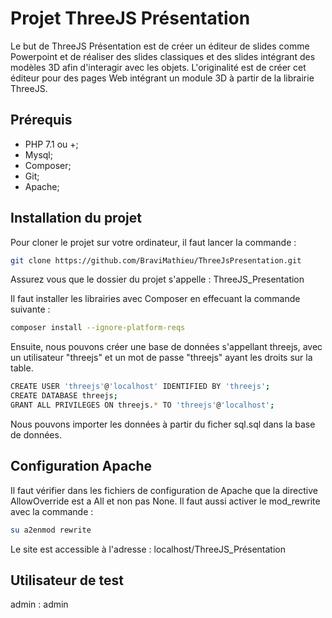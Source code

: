 Projet ThreeJS Présentation
========================

Le but de ThreeJS Présentation est de créer un éditeur de slides comme Powerpoint et de réaliser des slides classiques et des slides intégrant des modèles 3D afin d'interagir avec les objets. 
L'originalité est de créer cet éditeur pour des pages Web intégrant un module 3D à partir de la librairie ThreeJS.

Prérequis
------------

  * PHP 7.1 ou +;
  * Mysql;
  * Composer;
  * Git;
  * Apache;

Installation du projet
------------

Pour cloner le projet sur votre ordinateur, il faut lancer la commande : 

```bash
git clone https://github.com/BraviMathieu/ThreeJsPresentation.git
```
Assurez vous que le dossier du projet s'appelle : ThreeJS_Presentation

Il faut installer les librairies avec Composer en effecuant la commande suivante : 

```bash
composer install --ignore-platform-reqs
```

Ensuite, nous pouvons créer une base de données s'appellant threejs, avec un utilisateur "threejs" et un mot de passe "threejs" ayant les droits sur la table.

```bash
CREATE USER 'threejs'@'localhost' IDENTIFIED BY 'threejs';
CREATE DATABASE threejs;
GRANT ALL PRIVILEGES ON threejs.* TO 'threejs'@'localhost';
```
Nous pouvons importer les données à partir du ficher sql.sql dans la base de données.

Configuration Apache
------------

Il faut vérifier dans les fichiers de configuration de Apache que la directive AllowOverride est a All et non pas None.
Il faut aussi activer le mod_rewrite avec la commande :

```bash
su a2enmod rewrite
```

Le site est accessible à l'adresse : localhost/ThreeJS_Présentation

Utilisateur de test
-----
admin : admin

